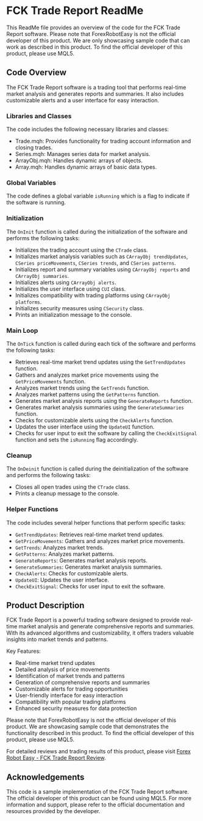# FCK Trade Report ReadMe

This ReadMe file provides an overview of the code for the FCK Trade Report software. Please note that ForexRobotEasy is not the official developer of this product. We are only showcasing sample code that can work as described in this product. To find the official developer of this product, please use MQL5.

## Code Overview

The FCK Trade Report software is a trading tool that performs real-time market analysis and generates reports and summaries. It also includes customizable alerts and a user interface for easy interaction.

### Libraries and Classes

The code includes the following necessary libraries and classes:

- Trade.mqh: Provides functionality for trading account information and closing trades.
- Series.mqh: Manages series data for market analysis.
- ArrayObj.mqh: Handles dynamic arrays of objects.
- Array.mqh: Handles dynamic arrays of basic data types.

### Global Variables

The code defines a global variable `isRunning` which is a flag to indicate if the software is running.

### Initialization

The `OnInit` function is called during the initialization of the software and performs the following tasks:

- Initializes the trading account using the `CTrade` class.
- Initializes market analysis variables such as `CArrayObj trendUpdates`, `CSeries priceMovements`, `CSeries trends`, and `CSeries patterns`.
- Initializes report and summary variables using `CArrayObj reports` and `CArrayObj summaries`.
- Initializes alerts using `CArrayObj alerts`.
- Initializes the user interface using `CUI` class.
- Initializes compatibility with trading platforms using `CArrayObj platforms`.
- Initializes security measures using `CSecurity` class.
- Prints an initialization message to the console.

### Main Loop

The `OnTick` function is called during each tick of the software and performs the following tasks:

- Retrieves real-time market trend updates using the `GetTrendUpdates` function.
- Gathers and analyzes market price movements using the `GetPriceMovements` function.
- Analyzes market trends using the `GetTrends` function.
- Analyzes market patterns using the `GetPatterns` function.
- Generates market analysis reports using the `GenerateReports` function.
- Generates market analysis summaries using the `GenerateSummaries` function.
- Checks for customizable alerts using the `CheckAlerts` function.
- Updates the user interface using the `UpdateUI` function.
- Checks for user input to exit the software by calling the `CheckExitSignal` function and sets the `isRunning` flag accordingly.

### Cleanup

The `OnDeinit` function is called during the deinitialization of the software and performs the following tasks:

- Closes all open trades using the `CTrade` class.
- Prints a cleanup message to the console.

### Helper Functions

The code includes several helper functions that perform specific tasks:

- `GetTrendUpdates`: Retrieves real-time market trend updates.
- `GetPriceMovements`: Gathers and analyzes market price movements.
- `GetTrends`: Analyzes market trends.
- `GetPatterns`: Analyzes market patterns.
- `GenerateReports`: Generates market analysis reports.
- `GenerateSummaries`: Generates market analysis summaries.
- `CheckAlerts`: Checks for customizable alerts.
- `UpdateUI`: Updates the user interface.
- `CheckExitSignal`: Checks for user input to exit the software.

## Product Description

FCK Trade Report is a powerful trading software designed to provide real-time market analysis and generate comprehensive reports and summaries. With its advanced algorithms and customizability, it offers traders valuable insights into market trends and patterns.

Key Features:
- Real-time market trend updates
- Detailed analysis of price movements
- Identification of market trends and patterns
- Generation of comprehensive reports and summaries
- Customizable alerts for trading opportunities
- User-friendly interface for easy interaction
- Compatibility with popular trading platforms
- Enhanced security measures for data protection

Please note that ForexRobotEasy is not the official developer of this product. We are showcasing sample code that demonstrates the functionality described in this product. To find the official developer of this product, please use MQL5.

For detailed reviews and trading results of this product, please visit [Forex Robot Easy - FCK Trade Report Review](https://forexroboteasy.com/forex-robot-review/fck-trade-report-review-unbiased-forex-software-analysis/).

## Acknowledgements

This code is a sample implementation of the FCK Trade Report software. The official developer of this product can be found using MQL5. For more information and support, please refer to the official documentation and resources provided by the developer.
